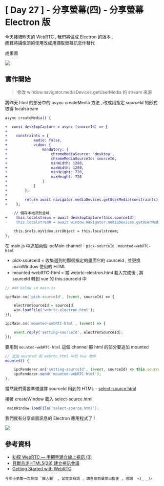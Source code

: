 # [ Day 27 ] - 分享螢幕(四) - 分享螢幕 Electron 版

今天接續昨天的 WebRTC , 我們將做成 Electron 的版本 ,   
而且將攝像頭的使用改成用擷取螢幕訊息作替代

成果圖

![](https://i.imgur.com/TCLXDOe.gif)

## 實作開始

> 修改 window.navigator.mediaDevices.getUserMedia 的 stream 來源

將昨天 html 的部分中的 async createMedia 方法 , 改成用指定 sourceId 的形式取得 localstream

```diff
async createMedia() {

+  const desktopCapture = async (sourceId) => {
+
+    constraints = {
+            audio: false,
+            video: {
+                mandatory: {
+                    chromeMediaSource: 'desktop',
+                    chromeMediaSourceId: sourceId,
+                    minWidth: 1280,
+                    maxWidth: 1280,
+                    minHeight: 720,
+                    maxHeight: 720
+                }
+            }
+        };
+
+        return await navigator.mediaDevices.getUserMedia(constraints);
+    };
    
    // 儲存本地流到全域
+    this.localstream = await desktopCapture(this.sourceId);
-    this.localstream = await window.navigator.mediaDevices.getUserMedia({ audio: true, video: true })

    this.$refs.myVideo.srcObject = this.localstream;
},
```

在 main.js 中追加兩個 ipcMain channel - `pick-sourceId` . `mounted-webRTC-html`

- pick-sourceId = 收集選到的那個指定的畫面它的 sourceId , 並更換 mainWindow 使用的 HTML
- mounted-webRTC-html = 當 webrtc-electron.html 載入完成後 , 將 sourceId 轉到 vue 的 this.sourceId 中

```javascript
// add below in main.js

ipcMain.on('pick-sourceId', (event, sourceId) => {

    electronSourceId = sourceId;
    win.loadFile('webrtc-electron.html');
});

ipcMain.on('mounted-webRTC-html', (event) => {

    event.reply('setting-sourceId', electronSourceId);
});
```

要用到 `mounted-webRTC-html` 這個 channel 那 html 的部分要追加 mounted

```javascript
// 追加 mounted 到 webrtc.html 中的 Vue 物件 
mounted() {

    ipcRenderer.on('setting-sourceId', (event, sourceId) => this.sourceId = sourceId);
    ipcRenderer.send('mounted-webRTC-html');
},
```

當然我們需要準備選擇 sourceId 用到的 HTML - [select-source.html](https://github.com/andrew781026/ithome_ironman_2020/blob/master/day-27/select-source.html)

接著 createWindow 載入 select-source.html 

```javascript
 mainWindow.loadFile('select-source.html');
```

我們就有分享桌面訊息的 Electron 應用程式了 !

![](https://i.imgur.com/TCLXDOe.gif)


## 參考資料

- [初探 WebRTC — 手把手建立線上視訊 (3)](https://medium.com/@jedy05097952/%E5%88%9D%E6%8E%A2-webrtc-%E6%89%8B%E6%8A%8A%E6%89%8B%E5%BB%BA%E7%AB%8B%E7%B7%9A%E4%B8%8A%E8%A6%96%E8%A8%8A-3-65e14b07cc87)
- [且戰且走HTML5(28) 建立視訊會議](https://ithelp.ithome.com.tw/articles/10109585)
- [Getting Started with WebRTC](https://www.html5rocks.com/en/tutorials/webrtc/basics/)

```
今年小弟第一次參加 `鐵人賽` , 如文章有誤 , 請各位前輩提出指正 , 感謝  <(_ _)>
```

